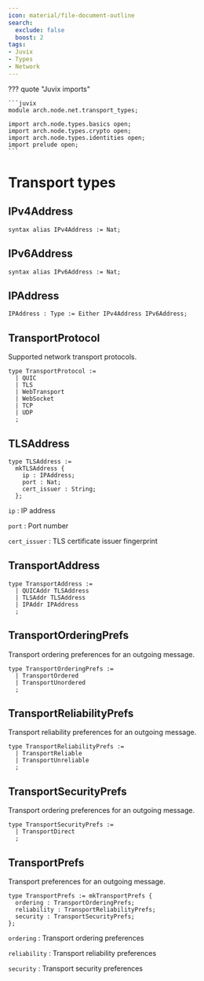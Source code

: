 ```yaml
---
icon: material/file-document-outline
search:
  exclude: false
  boost: 2
tags:
- Juvix
- Types
- Network
---
```


??? quote "Juvix imports"

    ```juvix
    module arch.node.net.transport_types;

    import arch.node.types.basics open;
    import arch.node.types.crypto open;
    import arch.node.types.identities open;
    import prelude open;
    ```

# Transport types

## IPv4Address

```juvix
syntax alias IPv4Address := Nat;
```

## IPv6Address

```juvix
syntax alias IPv6Address := Nat;
```

## IPAddress

```juvix
IPAddress : Type := Either IPv4Address IPv6Address;
```

## TransportProtocol

Supported network transport protocols.

```juvix
type TransportProtocol :=
  | QUIC
  | TLS
  | WebTransport
  | WebSocket
  | TCP
  | UDP
  ;
```

## TLSAddress

```juvix
type TLSAddress :=
  mkTLSAddress {
    ip : IPAddress;
    port : Nat;
    cert_issuer : String;
  };
```

`ip`
: IP address

`port`
: Port number

`cert_issuer`
: TLS certificate issuer fingerprint

## TransportAddress

```juvix
type TransportAddress :=
  | QUICAddr TLSAddress
  | TLSAddr TLSAddress
  | IPAddr IPAddress
  ;
```

## TransportOrderingPrefs

Transport ordering preferences for an outgoing message.

```juvix
type TransportOrderingPrefs :=
  | TransportOrdered
  | TransportUnordered
  ;
```

## TransportReliabilityPrefs

Transport reliability preferences for an outgoing message.

```juvix
type TransportReliabilityPrefs :=
  | TransportReliable
  | TransportUnreliable
  ;
```

## TransportSecurityPrefs

Transport ordering preferences for an outgoing message.

```juvix
type TransportSecurityPrefs :=
  | TransportDirect
  ;
```

## TransportPrefs

Transport preferences for an outgoing message.

```juvix
type TransportPrefs := mkTransportPrefs {
  ordering : TransportOrderingPrefs;
  reliability : TransportReliabilityPrefs;
  security : TransportSecurityPrefs;
};
```

`ordering`
:	Transport ordering preferences

`reliability`
:	Transport reliability preferences

`security`
: Transport security preferences
